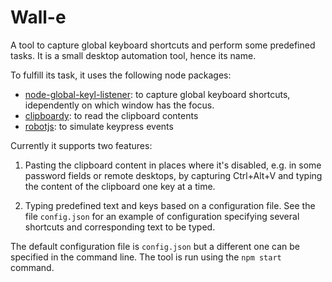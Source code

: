 # Wall-e

A tool to capture global keyboard shortcuts and perform some predefined tasks.
It is a small desktop automation tool, hence its name.

To fulfill its task, it uses the following node packages:
- [node-global-keyl-listener](https://github.com/LaunchMenu/node-global-key-listener):
    to capture global keyboard shortcuts, idependently on which window has the
    focus.
- [clipboardy](https://github.com/sindresorhus/clipboardy): to read the
  clipboard contents
- [robotjs](https://github.com/octalmage/robotjs): to simulate keypress events


Currently it supports two features:

1. Pasting the clipboard content in places where it's disabled, e.g. in some
password fields or remote desktops, by capturing Ctrl+Alt+V and typing the
content of the clipboard one key at a time.

2. Typing predefined text and keys based on a configuration file. See the file
   `config.json` for an example of configuration specifying several shortcuts
   and corresponding text to be typed.

The default configuration file is `config.json` but a different one can be
specified in the command line. The tool is run using the `npm start` command.